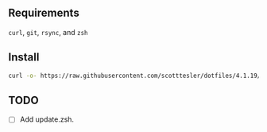 ## Requirements

`curl`, `git`, `rsync`, and `zsh`

## Install

```bash
curl -o- https://raw.githubusercontent.com/scotttesler/dotfiles/4.1.19/install.zsh | zsh
```

## TODO

- [ ] Add update.zsh.
